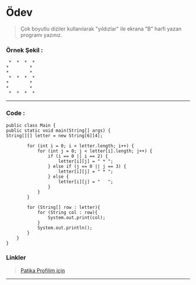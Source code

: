 # Ödev

>Çok boyutlu diziler kullanılarak "yıldızlar" ile ekrana "B" harfi yazan programı yazınız.

### Örnek Şekil :

```
 *  *  *  * 
*        * 
*        * 
 *  *  *  * 
*        * 
*        * 
 *  *  *  * 
```

<hr>

### Code :
```
public class Main {
public static void main(String[] args) {
String[][] letter = new String[6][4];

        for (int i = 0; i < letter.length; i++) {
            for (int j = 0; j < letter[i].length; j++) {
                if (i == 0 || i == 2) {
                    letter[i][j] = " * ";
                } else if (j == 0 || j == 3) {
                    letter[i][j] = " * ";
                } else {
                    letter[i][j] = "   ";
                }
            }
        }

        for (String[] row : letter){
            for (String col : row){
                System.out.print(col);
            }
            System.out.println();
        }
    }
}
```

### Linkler
> <a href="https://app.patika.dev/emrevaljean" target="_blank">Patika Profilim için</a>

<hr>